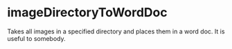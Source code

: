 # imageDirectoryToWordDoc
Takes all images in a specified directory and places them in a word doc. It is useful to somebody.
